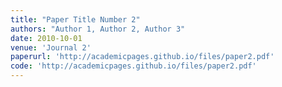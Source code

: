 ```yaml
---
title: "Paper Title Number 2"
authors: "Author 1, Author 2, Author 3"
date: 2010-10-01
venue: 'Journal 2'
paperurl: 'http://academicpages.github.io/files/paper2.pdf'
code: 'http://academicpages.github.io/files/paper2.pdf'
---
```

